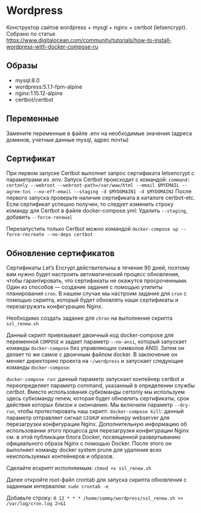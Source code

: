 # Wordpress #

Конструктор сайтов wordpress + mysgl + nginx + certbot (letsencrypt).
Собрано по статье https://www.digitalocean.com/community/tutorials/how-to-install-wordpress-with-docker-compose-ru

## Образы

- mysql:8.0
- wordpress:5.1.1-fpm-alpine
- nginx:1.15.12-alpine
- certbot/certbot

## Переменные
Замените переменные в файле .env на необходимые значения (адреса доменов, учетные данные mysql, адрес почты)

## Сертификат

При первом запуске Certbot выполнит запрос сертификата letsencrypt с параметрами из .env. 
Запуск Certbot происходит с командой:
`command: certonly --webroot --webroot-path=/var/www/html --email $MYEMAIL --agree-tos --no-eff-email --staging -d $MYDOMAIN1 -d $MYDOMAIN2`
После первого запуска проверьте наличие сертификата в каталоге certbot-etc. Если сертификат успешно получен, то следует изменить строку команду для Certbot в файле docker-compose.yml:
Удалить `--staging`, добавить `--force-renewal`

Перезапустить только Certbot можно командой `docker-compose up --force-recreate --no-deps certbot`

## Обновление сертификатов

Сертификаты Let’s Encrypt действительны в течение 90 дней, поэтому вам нужно будет настроить автоматический процесс обновления, чтобы гарантировать, что сертификаты не окажутся просроченными. Один из способов — создание задания с помощью утилиты планирования `cron`. В нашем случае мы настроим задание для `cron` с помощью скрипта, который будет обновлять наши сертификаты и перезагружать конфигурацию Nginx.

Необходимо создать задание для `chron` на выполнение скрипта `ssl_renew.sh`

Данный скрипт привязывает двоичный код docker-compose для переменной `COMPOSE` и задает параметр `--no-ansi`, который запускает команды `docker-compose` без управляющих символов ANSI. Затем он делает то же самое с двоичным файлом docker. В заключение он меняет директорию проекта на `~/wordpress` и запускает следующие команды `docker-compose`:

`docker-compose run`: данный параметр запускает контейнер certbot и переопределяет параметр command, указанный в определении службы certbot. Вместо использования субкоманды certonly мы используем здесь субкоманду renew, которая будет обновлять сертификаты, срок действия которых близок к окончанию. Мы включили параметр `--dry-run`, чтобы протестировать наш скрипт.
`docker-compose kill`: данный параметр отправляет сигнал `SIGHUP` контейнеру webserver для перезагрузки конфигурации Nginx. Дополнительную информацию об использовании этого процесса для перезагрузки конфигурации Nginx см. в этой публикации блога Docker, посвященной развертыванию официального образа Nginx с помощью Docker.
После этого он выполняет команду docker system prune для удаления всех неиспользуемых контейнеров и образов.

Сделайте ескрипт исполняемым:
`chmod +x ssl_renew.sh`
 
Далее откройте root-файл crontab для запуска скрипта обновления с заданным интервалом:
`sudo crontab -e`

Добавьте строку:
`0 12 * * * /home/sammy/wordpress/ssl_renew.sh >> /var/log/cron.log 2>&1`

